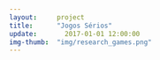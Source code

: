 ```yaml
---  
layout:     project  
title:      "Jogos Sérios"
update:       2017-01-01 12:00:00  
img-thumb:  "img/research_games.png"
---  
```


